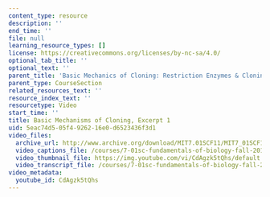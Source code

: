 ```yaml
---
content_type: resource
description: ''
end_time: ''
file: null
learning_resource_types: []
license: https://creativecommons.org/licenses/by-nc-sa/4.0/
optional_tab_title: ''
optional_text: ''
parent_title: 'Basic Mechanics of Cloning: Restriction Enzymes & Cloning Vectors'
parent_type: CourseSection
related_resources_text: ''
resource_index_text: ''
resourcetype: Video
start_time: ''
title: Basic Mechanisms of Cloning, Excerpt 1
uid: 5eac74d5-05f4-9262-16e0-d6523436f3d1
video_files:
  archive_url: http://www.archive.org/download/MIT7.01SCF11/MIT7_01SCF11_track09_300k.mp4
  video_captions_file: /courses/7-01sc-fundamentals-of-biology-fall-2011/f9d609e641fe57379cb0110737b39bde_CdAgzk5tQhs.vtt
  video_thumbnail_file: https://img.youtube.com/vi/CdAgzk5tQhs/default.jpg
  video_transcript_file: /courses/7-01sc-fundamentals-of-biology-fall-2011/6a7b29ab7d34e291047037036ea54c8a_CdAgzk5tQhs.pdf
video_metadata:
  youtube_id: CdAgzk5tQhs
---
```

